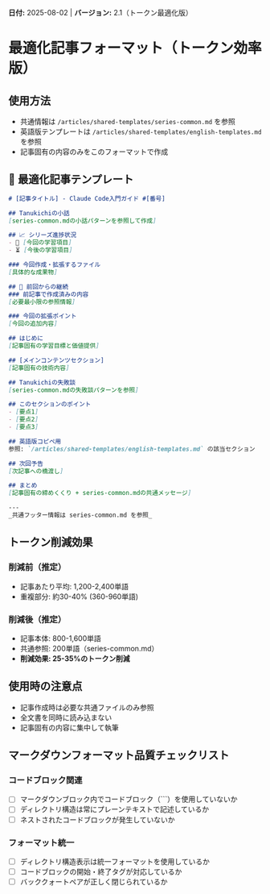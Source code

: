 **日付:** 2025-08-02 | **バージョン:** 2.1（トークン最適化版）

# 最適化記事フォーマット（トークン効率版）

## 使用方法
- 共通情報は `/articles/shared-templates/series-common.md` を参照
- 英語版テンプレートは `/articles/shared-templates/english-templates.md` を参照
- 記事固有の内容のみをこのフォーマットで作成

## 📄 最適化記事テンプレート

```markdown
# [記事タイトル] - Claude Code入門ガイド #[番号]

## Tanukichiの小話
[series-common.mdの小話パターンを参照して作成]

## 📈 シリーズ進捗状況
- 🎯 [今回の学習項目]
- ⏳ [今後の学習項目]

### 今回作成・拡張するファイル
[具体的な成果物]

## 🔄 前回からの継続
### 前記事で作成済みの内容
[必要最小限の参照情報]

### 今回の拡張ポイント
[今回の追加内容]

## はじめに
[記事固有の学習目標と価値提供]

## [メインコンテンツセクション]
[記事固有の技術内容]

## Tanukichiの失敗談
[series-common.mdの失敗談パターンを参照]

## このセクションのポイント
- [要点1]
- [要点2]
- [要点3]

## 英語版コピペ用
参照: `/articles/shared-templates/english-templates.md` の該当セクション

## 次回予告
[次記事への橋渡し]

## まとめ
[記事固有の締めくくり + series-common.mdの共通メッセージ]

---
_共通フッター情報は series-common.md を参照_
```

## トークン削減効果
### 削減前（推定）
- 記事あたり平均: 1,200-2,400単語
- 重複部分: 約30-40% (360-960単語)

### 削減後（推定）
- 記事本体: 800-1,600単語  
- 共通参照: 200単語（series-common.md）
- **削減効果: 25-35%のトークン削減**

## 使用時の注意点
- 記事作成時は必要な共通ファイルのみ参照
- 全文書を同時に読み込まない
- 記事固有の内容に集中して執筆

## マークダウンフォーマット品質チェックリスト
### コードブロック関連
- [ ] マークダウンブロック内でコードブロック（```）を使用していないか
- [ ] ディレクトリ構造は常にプレーンテキストで記述しているか
- [ ] ネストされたコードブロックが発生していないか

### フォーマット統一
- [ ] ディレクトリ構造表示は統一フォーマットを使用しているか
- [ ] コードブロックの開始・終了タグが対応しているか
- [ ] バッククォートペアが正しく閉じられているか